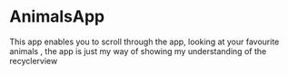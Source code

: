 # AnimalsApp
 This app enables you to scroll through the app, looking at your favourite animals , the app is just my way of showing my understanding of the recyclerview 
